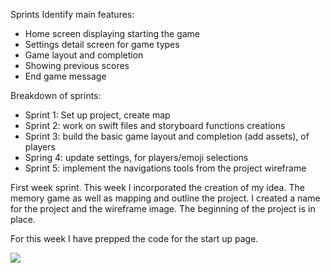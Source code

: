 Sprints
Identify main features:
- Home screen displaying starting the game
- Settings detail screen for game types
- Game layout and completion
- Showing previous scores
- End game message

Breakdown of sprints:
- Sprint 1: Set up project, create map 
- Sprint 2: work on swift files and storyboard functions creations
- Sprint 3: build the basic game layout and completion (add assets), of players
- Spring 4: update settings, for players/emoji selections
- Sprint 5: implement the navigations tools from the project wireframe


First week sprint. This week I incorporated the creation of my idea. The memory game as well as mapping and outline the project. I created a name for the project and the wireframe image. The beginning of the project is in place.

For this week I have prepped the code for the start up page.
<div>
    <a href="https://www.loom.com/share/face8d3ab44848e790f47967f4c329b1">
    </a>
    <a href="https://www.loom.com/share/face8d3ab44848e790f47967f4c329b1">
      <img style="max-width:300px;" src="https://cdn.loom.com/sessions/thumbnails/face8d3ab44848e790f47967f4c329b1-with-play.gif">
    </a>
  </div>

